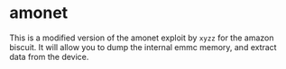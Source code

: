 # amonet

This is a modified version of the amonet exploit by `xyzz` for the amazon biscuit. It will allow you to dump the internal emmc memory, and extract data from the device.
